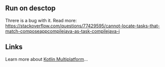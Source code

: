 ## Run on desctop

Threre is a bug with it. Read more: https://stackoverflow.com/questions/77429595/cannot-locate-tasks-that-match-composeappcompilejava-as-task-compilejava-i

## Links

Learn more about [Kotlin Multiplatform](https://www.jetbrains.com/help/kotlin-multiplatform-dev/get-started.html)…
